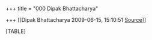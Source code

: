 +++
title = "000 Dipak Bhattacharya"

+++
[[Dipak Bhattacharya	2009-06-15, 15:10:51 [Source](https://groups.google.com/g/bvparishat/c/ukmCm81AuJM)]]



[TABLE]

